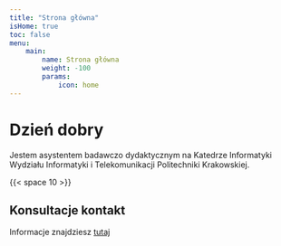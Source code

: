 ```yaml
---
title: "Strona główna"
isHome: true
toc: false
menu:
    main:
        name: Strona główna
        weight: -100
        params:
            icon: home
---
```


# Dzień dobry

Jestem asystentem badawczo dydaktycznym na Katedrze Informatyki Wydziału Informatyki i Telekomunikacji Politechniki Krakowskiej.

{{< space 10 >}}

## Konsultacje kontakt

Informacje znajdziesz [tutaj](/page/kontakt/)
